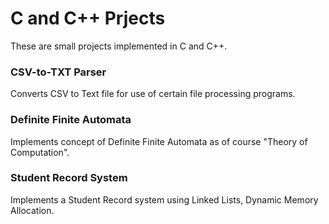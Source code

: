 # C and C++ Prjects

These are small projects implemented in C and C++.

### CSV-to-TXT Parser
  Converts CSV to Text file for use of certain file processing programs.

### Definite Finite Automata
  Implements concept of Definite Finite Automata as of course "Theory of Computation".
 
### Student Record System
  Implements a Student Record system using Linked Lists, Dynamic Memory Allocation.
